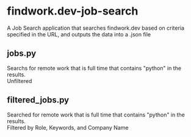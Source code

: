 # findwork.dev-job-search
A Job Search application that searches findwork.dev based on criteria specified in the URL, and outputs the data into a .json file

## jobs.py
Searchs for remote work that is full time that contains "python" in the results.<br>
Unfiltered

## filtered_jobs.py
Searched for remote work that is full time that contains "python" in the results.<br>
Filtered by Role, Keywords, and Company Name
